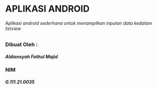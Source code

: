# APLIKASI ANDROID
###### Aplikasi android sederhana untuk menampilkan inputan data kedalam listview

### Dibuat Oleh :
##### Aldiansyah Fathul Majid
### NIM
##### G.111.21.0035